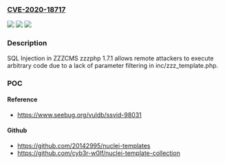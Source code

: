 ### [CVE-2020-18717](https://cve.mitre.org/cgi-bin/cvename.cgi?name=CVE-2020-18717)
![](https://img.shields.io/static/v1?label=Product&message=n%2Fa&color=blue)
![](https://img.shields.io/static/v1?label=Version&message=n%2Fa&color=blue)
![](https://img.shields.io/static/v1?label=Vulnerability&message=n%2Fa&color=brighgreen)

### Description

SQL Injection in ZZZCMS zzzphp 1.7.1 allows remote attackers to execute arbitrary code due to a lack of parameter filtering in inc/zzz_template.php.

### POC

#### Reference
- https://www.seebug.org/vuldb/ssvid-98031

#### Github
- https://github.com/20142995/nuclei-templates
- https://github.com/cyb3r-w0lf/nuclei-template-collection


